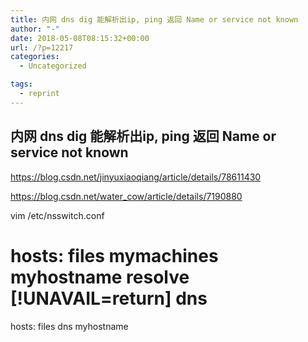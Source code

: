 ```yaml
---
title: 内网 dns dig 能解析出ip, ping 返回 Name or service not known
author: "-"
date: 2018-05-08T08:15:32+00:00
url: /?p=12217
categories:
  - Uncategorized

tags:
  - reprint
---
```

## 内网 dns dig 能解析出ip, ping 返回 Name or service not known
https://blog.csdn.net/jinyuxiaoqiang/article/details/78611430
  
https://blog.csdn.net/water_cow/article/details/7190880

vim /etc/nsswitch.conf

# hosts: files mymachines myhostname resolve [!UNAVAIL=return] dns

hosts: files dns myhostname